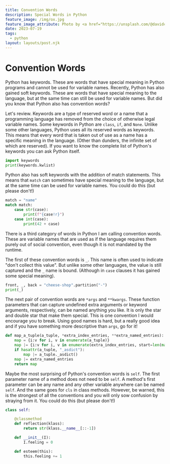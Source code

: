 ```yaml
---
title: Convention Words
description: Special Words in Python
feature_image: /img/ox.jpg
feature_image_attribute: Photo by <a href="https://unsplash.com/@davidclode?utm_source=unsplash&utm_medium=referral&utm_content=creditCopyText">David Clode</a> on <a href="https://unsplash.com/photos/pjXcxEAMg40?utm_source=unsplash&utm_medium=referral&utm_content=creditCopyText">Unsplash</a>
date: 2023-07-19
tags:
  - python
layout: layouts/post.njk
---
```

# Convention Words
Python has keywords. These are words that have special meaning in Python programs and cannot be used for variable names. Recently, Python has also gained soft keywords. These are words that have special meaning to the language, but at the same time can still be used for variable names. But did you know that Python also has convention words?

Let's review. Keywords are a type of reserved word or a name that a programming language has removed from the choice of otherwise legal variable names. Some keywords in Python are `class`, `if`, and `None`. Unlike some other languages, Python uses all its reserved words as keywords. This means that every word that is taken out of use as a name has a specific meaning in the language. (Other than dunders, the infinite set of which are reserved).
If you want to know the complete list of Python's keywords you can ask Python itself.

```python
import keywords
print(keywords.kwlist)
```

Python also has soft keywords with the addition of match statements. This means that `match` can sometimes have special meaning to the language, but at the same time can be used for variable names. You could do this (but please don't!)

```python
match = "name"
match match:
    case str(case):
        print(f"{case!r}")
    case int(case):
        print(42 + case)
```

There is a third category of words in Python I am calling convention words. These are variable names that are used as if the language requires them purely out of social convention, even though it is not mandated by the runtime.

The first of these convention words is `_`. This name is often used to indicate "don't collect this value". But unlike some other languages, the value is still captured and the `_` name is bound. (Although in `case` clauses it has gained some special meaning).

```python
front, _, back = "cheese-shop".partition("-")
print(_)
```

The next pair of convention words are `*args` and `**kwargs`. These function parameters that can capture undefined extra arguments or keyword arguments, respectively, can be named anything you like. It is only the star and double star that make them special. This is one convention I would encourage you to break. Using good names is hard, but a really good idea and if you have something more descriptive than `args`, go for it!

```python
def map_a_tuple(a_tuple, *extra_index_entries, **extra_named_entries):
    map = {i:v for i, v in enumerate(a_tuple)}
    map |= {i:v for i, v in enumerate(extra_index_entries, start=len(map))}
    if hasattr(a_tuple, "_asdict"):
        map |= a_tuple._asdict()
    map |= extra_named_entries
    return map
```

Maybe the most surprising of Python's convention words is `self`. The first parameter name of a method does not need to be `self`. A method's first parameter can be any name and any other variable anywhere can be named `self`. And the same goes for `cls` in class methods. However, be warned, this is the strongest of all the conventions and you will only sow confusion by straying from it. You could do this (but please don't!)

```python
class self:

    @classmethod
    def reflection(klass):
        return str(klass.__name__[::-1])

    def __init__(I):
        I.feeling = 0

    def esteem(this):
        this.feeling += 1
```
